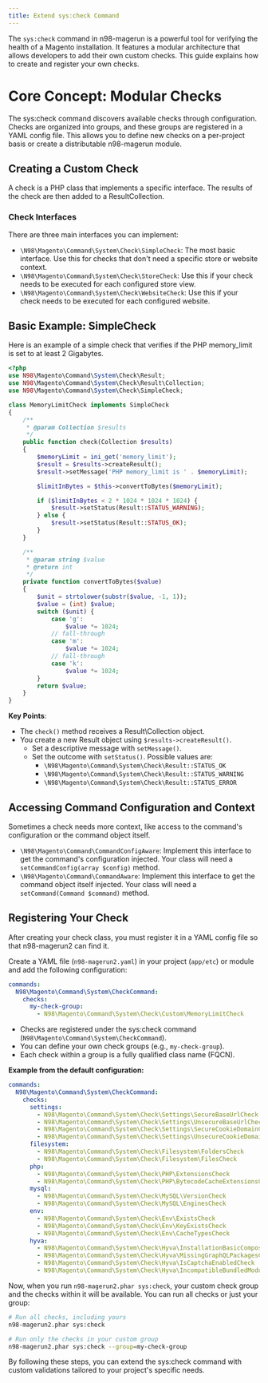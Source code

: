 ```yaml
---
title: Extend sys:check Command
---
```


The `sys:check` command in n98-magerun is a powerful tool for verifying the health of a Magento installation. It features a modular architecture that allows developers to add their own custom checks. This guide explains how to create and register your own checks.

# Core Concept: Modular Checks

The sys:check command discovers available checks through configuration. Checks are organized into groups, and these groups are registered in a YAML config file. This allows you to define new checks on a per-project basis or create a distributable n98-magerun module.

## Creating a Custom Check

A check is a PHP class that implements a specific interface. The results of the check are then added to a ResultCollection.

### Check Interfaces

There are three main interfaces you can implement:

- `\N98\Magento\Command\System\Check\SimpleCheck`: The most basic interface. Use this for checks that don't need a specific store or website context.
- `\N98\Magento\Command\System\Check\StoreCheck`: Use this if your check needs to be executed for each configured store view.
- `\N98\Magento\Command\System\Check\WebsiteCheck`: Use this if your check needs to be executed for each configured website.

## Basic Example: SimpleCheck

Here is an example of a simple check that verifies if the PHP memory_limit is set to at least 2 Gigabytes.

```php
<?php
use N98\Magento\Command\System\Check\Result;
use N98\Magento\Command\System\Check\Result\Collection;
use N98\Magento\Command\System\Check\SimpleCheck;

class MemoryLimitCheck implements SimpleCheck
{
    /**
     * @param Collection $results
     */
    public function check(Collection $results)
    {
        $memoryLimit = ini_get('memory_limit');
        $result = $results->createResult();
        $result->setMessage('PHP memory_limit is ' . $memoryLimit);

        $limitInBytes = $this->convertToBytes($memoryLimit);

        if ($limitInBytes < 2 * 1024 * 1024 * 1024) {
            $result->setStatus(Result::STATUS_WARNING);
        } else {
            $result->setStatus(Result::STATUS_OK);
        }
    }

    /**
     * @param string $value
     * @return int
     */
    private function convertToBytes($value)
    {
        $unit = strtolower(substr($value, -1, 1));
        $value = (int) $value;
        switch ($unit) {
            case 'g':
                $value *= 1024;
            // fall-through
            case 'm':
                $value *= 1024;
            // fall-through
            case 'k':
                $value *= 1024;
        }
        return $value;
    }
}
```

**Key Points**:

- The `check()` method receives a Result\Collection object.
- You create a new Result object using `$results->createResult()`.
    - Set a descriptive message with `setMessage()`.
    - Set the outcome with `setStatus()`. Possible values are:
        - `\N98\Magento\Command\System\Check\Result::STATUS_OK`
        - `\N98\Magento\Command\System\Check\Result::STATUS_WARNING`
        - `\N98\Magento\Command\System\Check\Result::STATUS_ERROR`

## Accessing Command Configuration and Context

Sometimes a check needs more context, like access to the command's configuration or the command object itself.

- `\N98\Magento\Command\CommandConfigAware`: Implement this interface to get the command's configuration injected. Your class will need a `setCommandConfig(array $config)` method.
- `\N98\Magento\Command\CommandAware`: Implement this interface to get the command object itself injected. Your class will need a `setCommand(Command $command)` method.

## Registering Your Check

After creating your check class, you must register it in a YAML config file so that n98-magerun2 can find it.

Create a YAML file (`n98-magerun2.yaml`) in your project (`app/etc`) or module and add the following configuration:

```yaml
commands:
  N98\Magento\Command\System\CheckCommand:
    checks:
      my-check-group:
        - N98\Magento\Command\System\Check\Custom\MemoryLimitCheck
```

- Checks are registered under the sys:check command (`N98\Magento\Command\System\CheckCommand`).
- You can define your own check groups (e.g., `my-check-group`).
- Each check within a group is a fully qualified class name (FQCN).

**Example from the default configuration:**

```yaml
commands:
  N98\Magento\Command\System\CheckCommand:
    checks:
      settings:
        - N98\Magento\Command\System\Check\Settings\SecureBaseUrlCheck
        - N98\Magento\Command\System\Check\Settings\UnsecureBaseUrlCheck
        - N98\Magento\Command\System\Check\Settings\SecureCookieDomainCheck
        - N98\Magento\Command\System\Check\Settings\UnsecureCookieDomainCheck
      filesystem:
        - N98\Magento\Command\System\Check\Filesystem\FoldersCheck
        - N98\Magento\Command\System\Check\Filesystem\FilesCheck
      php:
        - N98\Magento\Command\System\Check\PHP\ExtensionsCheck
        - N98\Magento\Command\System\Check\PHP\BytecodeCacheExtensionsCheck
      mysql:
        - N98\Magento\Command\System\Check\MySQL\VersionCheck
        - N98\Magento\Command\System\Check\MySQL\EnginesCheck
      env:
        - N98\Magento\Command\System\Check\Env\ExistsCheck
        - N98\Magento\Command\System\Check\Env\KeyExistsCheck
        - N98\Magento\Command\System\Check\Env\CacheTypesCheck
      hyva:
        - N98\Magento\Command\System\Check\Hyva\InstallationBasicComposerPackagesCheck
        - N98\Magento\Command\System\Check\Hyva\MissingGraphQLPackagesCheck
        - N98\Magento\Command\System\Check\Hyva\IsCaptchaEnabledCheck
        - N98\Magento\Command\System\Check\Hyva\IncompatibleBundledModulesCheck
```

Now, when you run `n98-magerun2.phar sys:check`, your custom check group and the checks within it will be available. You can run all checks or just your group:

```bash
# Run all checks, including yours
n98-magerun2.phar sys:check

# Run only the checks in your custom group
n98-magerun2.phar sys:check --group=my-check-group
```

By following these steps, you can extend the sys:check command with custom validations tailored to your project's specific needs.
